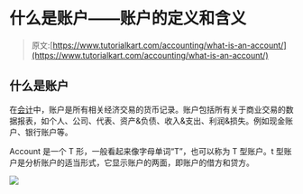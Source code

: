 # 什么是账户——账户的定义和含义

> 原文:[https://www.tutorialkart.com/accounting/what-is-an-account/](https://www.tutorialkart.com/accounting/what-is-an-account/)

## 什么是账户

在[会计](https://www.tutorialkart.com/accounting/)中，账户是所有相关经济交易的货币记录。账户包括所有关于商业交易的数据报表，如个人、公司、代表、资产&负债、收入&支出、利润&损失。例如现金账户、银行账户等。

Account 是一个 T 形，一般看起来像字母单词“T”，也可以称为 T 型账户。t 型账户是分析账户的适当形式，它显示账户的两面，即账户的借方和贷方。

[![](../Images/925da31b32d6bc3827932f6c8afb11bb.png)](https://www.tutorialkart.com/)